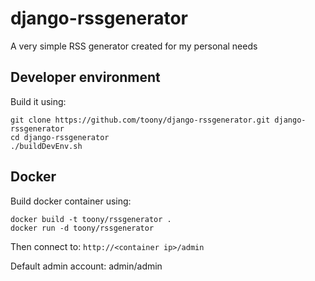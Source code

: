 # django-rssgenerator

A very simple RSS generator created for my personal needs

## Developer environment

Build it using:
```
git clone https://github.com/toony/django-rssgenerator.git django-rssgenerator
cd django-rssgenerator
./buildDevEnv.sh
```

## Docker
Build docker container using: 
```
docker build -t toony/rssgenerator .
docker run -d toony/rssgenerator
```

Then connect to: `http://<container ip>/admin`

Default admin account: admin/admin
